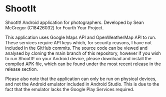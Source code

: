# ShootIt
ShootIt! Android application for photographers. Developed by Sean McGregor (C18426032) for Fourth Year Project.

This application uses Google Maps API and OpenWeatherMap API to run. These services require API keys which, for security reasons, I have not included in the GitHub commits. The source code can be viewed and analysed by cloning the main branch of this repository, however if you wish to run ShootIt! on your Android device, please download and install the compiled APK file, which can be found under the most recent release in the release section.

Please also note that the application can only be run on physical devices, and not the Android emulator included in Android Studio. This is due to the fact that the emulator lacks the Google Play Services required.
